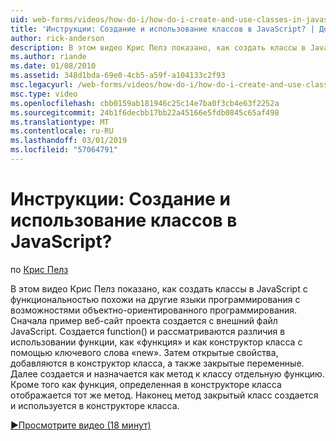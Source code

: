 ```yaml
---
uid: web-forms/videos/how-do-i/how-do-i-create-and-use-classes-in-javascript
title: 'Инструкции: Создание и использование классов в JavaScript? | Документы Майкрософт'
author: rick-anderson
description: В этом видео Крис Пелз показано, как создать классы в JavaScript с функциональностью похожи на другие языки программирования с объектно-ориентированного программирования capabilitie...
ms.author: riande
ms.date: 01/08/2010
ms.assetid: 348d1bda-69e0-4cb5-a59f-a104133c2f93
msc.legacyurl: /web-forms/videos/how-do-i/how-do-i-create-and-use-classes-in-javascript
msc.type: video
ms.openlocfilehash: cbb0159ab181946c25c14e7ba0f3cb4e63f2252a
ms.sourcegitcommit: 24b1f6decbb17bb22a45166e5fdb0845c65af498
ms.translationtype: MT
ms.contentlocale: ru-RU
ms.lasthandoff: 03/01/2019
ms.locfileid: "57064791"
---
```

<a name="how-do-i-create-and-use-classes-in-javascript"></a>Инструкции: Создание и использование классов в JavaScript?
====================
по [Крис Пелз](https://twitter.com/chrispels)

В этом видео Крис Пелз показано, как создать классы в JavaScript с функциональностью похожи на другие языки программирования с возможностями объектно-ориентированного программирования. Сначала пример веб-сайт проекта создается с внешний файл JavaScript. Создается function() и рассматриваются различия в использовании функции, как «функция» и как конструктор класса с помощью ключевого слова «new». Затем открытые свойства, добавляются в конструктор класса, а также закрытые переменные. Далее создается и назначается как метод к классу отдельную функцию. Кроме того как функция, определенная в конструкторе класса отображается тот же метод. Наконец метод закрытый класс создается и используется в конструкторе класса.

[&#9654;Просмотрите видео (18 минут)](https://channel9.msdn.com/Blogs/ASP-NET-Site-Videos/how-do-i-create-and-use-classes-in-javascript)

